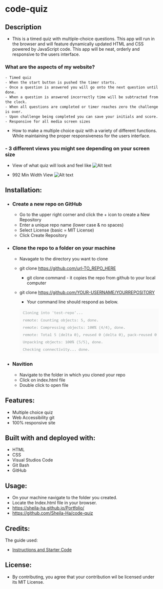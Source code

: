 # code-quiz

## Description
  - This is a timed quiz with multiple-choice questions. This app will run in the browser and will feature dynamically updated HTML and CSS powered by JavaScript code. This app will be neat, orderly and responsive to the users interface.

  ### What are the aspects of my website?
    - Timed quiz
    - When the start button is pushed the timer starts.
    - Once a question is answered you will go onto the next question until done.
    - When a question is answered incorrectly time will be subtracted from the clock.
    - When all questions are completed or timer reaches zero the challenge is over.
    - Upon challenge being completed you can save your initials and score.
    - Responsive for all media screen sizes

  - How to make a multiple choice quiz with a variety of different functions. While maintaining the proper responsiveness for the users interface. 

  ### - 3 different views you might see depending on your screen size
  * View of what quiz will look and feel like
    ![Alt text]("C:\Users\slhan\repos\code-quiz\assets\images\04-web-apis-homework-demo.gif")

  * 992 Min Width View
    ![Alt text](homepage_screenshot.png)

## Installation:
  - ### Create a new repo on GitHub
      - Go to the upper right corner and click the + icon to create a New Repository
      - Enter a unique repo name (lower case & no spaces)
      - Select License (basic = MIT License)
      - Click Create Repository 

  - ### Clone the repo to a folder on your machine
      - Navagate to the directory you want to clone
      - git clone https://github.com/url-TO_REPO_HERE
          - git clone command - it copies the repo from github  to your local computer
      - git clone https://github.com/YOUR-USERNAME/YOURREPOSITORY
          - Your command line should respond as below.

         ![Alt text](image.png)

  - ### Navition
      - Navigate to the folder in which you cloned your repo
      - Click on index.html file
      - Double click to open file

## Features:
  - Multiple choice quiz
  - Web Accessibility
  git
  - 100% responsive site

## Built with and deployed with:
  - HTML
  - CSS
  - Visual Studios Code
  - Git Bash
  - GitHub
  
## Usage:
  - On your machine navigate to the folder you created.
  - Locate the Index.html file in your browser.
  - https://sheila-ha.github.io/Portfolio/
  - https://github.com/Sheila-Ha/code-quiz

## Credits:
The guide used:
 - [Instructions and Starter Code](https://git.bootcampcontent.com/University-of-Minnesota/UofM-VIRT-FSF-PT-10-2023-U-LOLC/-/tree/main/01-HTML-Git-CSS/02-Challenge)


## License:
  - By contributing, you agree that your contribution wil be licensed under its MIT License.